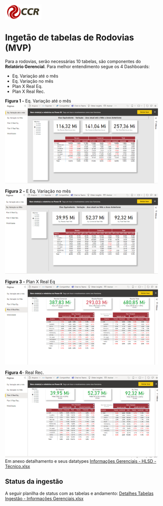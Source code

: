 ![Logo-grupo-ccr-Editado-v3.png](/.attachments/Logo-grupo-ccr-Editado-v3-ca75357a-70b8-461f-ada9-ae0c5cf4598a.png)

# Ingetão de tabelas de Rodovias (MVP)

Para a rodovias, serão necessárias 10 tabelas, são componentes do **Relatório Gerencial**. Para melhor entendimento segue os 4 Dashboards:

- Eq. Variação até o mês
- Eq. Variação no mês 
- Plan X Real Eq. 
- Plan X Real Rec. 

**Figura 1 -** Eq. Variação até o mês
![image.png](/.attachments/image-d32c0b5a-2490-4f9f-b452-7d2ce8ab7fdf.png)

**Figura 2 -** E Eq. Variação no mês
![image.png](/.attachments/image-50b21216-50bd-4d70-9764-1010efebbc33.png)

**Figura 3 -** Plan X Real Eq
![image.png](/.attachments/image-d5cc7ba8-1c0a-4901-8d31-530d7af5ca78.png)
 
**Figura 4**- Real Rec.
![image.png](/.attachments/image-c28e191c-38fe-454d-a382-1accf7a45ca0.png)
Em anexo detalhamento  e seus datatypes
[Informações Gerenciais - HLSD - Técnico.xlsx](/.attachments/Informações%20Gerenciais%20-%20HLSD%20-%20Técnico-81f091ae-90b2-48bd-9ecf-88c1a5723a48.xlsx)

## Status da ingestão

A seguir planilha de status com as tabelas e andamento:
[Detalhes Tabelas Ingestão - Informações Gerenciais.xlsx](/.attachments/Detalhes%20Tabelas%20Ingestão%20-%20Informações%20Gerenciais-eef6586a-0d6e-486d-986e-69187ab5aec0.xlsx)

